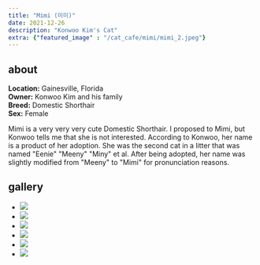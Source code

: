 ```yaml
---
title: "Mimi (미미)"
date: 2021-12-26
description: "Konwoo Kim's Cat"
extra: {"featured_image" : "/cat_cafe/mimi/mimi_2.jpeg"}
---
```


## about

**Location:** Gainesville, Florida  
**Owner:** Konwoo Kim and his family  
**Breed:** Domestic Shorthair  
**Sex:** Female  

Mimi is a very very very cute Domestic Shorthair. I proposed to Mimi, but Konwoo tells me that she is not interested. According to Konwoo, her name is a product of her adoption. She was the second cat in a litter that was named "Eenie" "Meeny" "Miny" et al. After being adopted, her name was slightly modified from "Meeny" to "Mimi" for pronunciation reasons.

<head>
<link rel="stylesheet" href="/cat_cafe/collage.css">
</head>

## gallery
<ul class="columns">
  <li class="item"><img src="/cat_cafe/mimi/mimi_2.jpeg"></li>
  <li class="item"><img src="/cat_cafe/mimi/mimi_1.jpeg"></li>
  <li class="item"><img src="/cat_cafe/mimi/mimi_5.png"></li>
  <li class="item"><img src="/cat_cafe/mimi/mimi_4.jpeg"></li>
  <li class="item"><img src="/cat_cafe/mimi/mimi_3.jpeg"></li>
  <li class="item"><img src="/cat_cafe/mimi/mimi_6.jpeg"></li>
</ul>